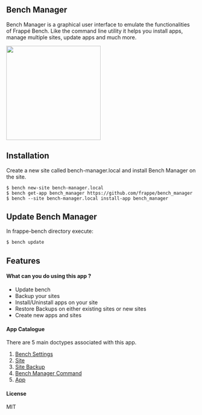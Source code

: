 
<section class='top-section'>
	<h1>Bench Manager</h1>
	<p class='lead'>
		Bench Manager is a graphical user interface to emulate the functionalities of Frappé Bench. Like the command line utility it helps you install apps, manage multiple sites, update apps and much more.
	</p>
	<img src="https://raw.githubusercontent.com/wiki/frappe/bench_manager/images/fa-gamepad.svg?sanitize=true" width="250">
</section>


## Installation

Create a new site called bench-manager.local and install Bench Manager on the site. 

```
$ bench new-site bench-manager.local
$ bench get-app bench_manager https://github.com/frappe/bench_manager
$ bench --site bench-manager.local install-app bench_manager
```
## Update Bench Manager

In frappe-bench directory execute:
```
$ bench update
```

## Features

#### What can you do using this app ?
- Update bench
- Backup your sites
- Install/Uninstall apps on your site
- Restore Backups on either existing sites or new sites
- Create new apps and sites

#### App Catalogue

There are 5 main doctypes associated with this app. 

1. [Bench Settings](docs/bench-settings)
2. [Site](docs/site)
3. [Site Backup](docs/site-backup)
4. [Bench Manager Command](docs/bench-manager-command)
5. [App](docs/app)

#### License

MIT

